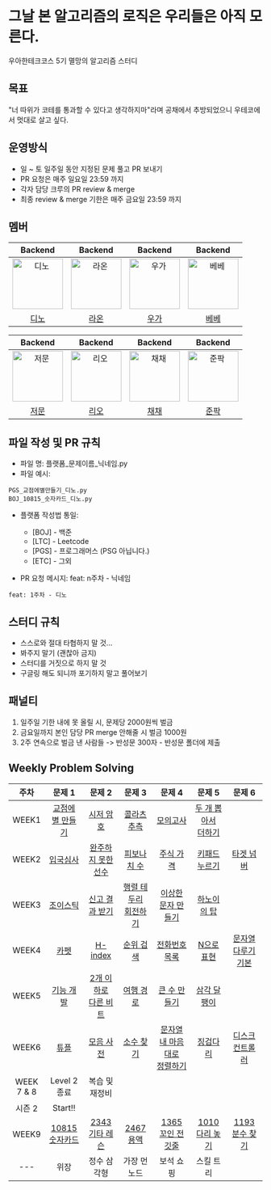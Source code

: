 # 그날 본 알고리즘의 로직은 우리들은 아직 모른다.

우아한테크코스 5기 멸망의 알고리즘 스터디

## 목표

"너 따위가 코테를 통과할 수 있다고 생각하지마"라며 공채에서 추방되었으니 우테코에서 멋대로 살고 싶다.

## 운영방식

- 일 ~ 토 일주일 동안 지정된 문제 풀고 PR 보내기
- PR 요청은 매주 일요일 23:59 까지
- 각자 담당 크루의 PR review & merge
- 최종 review & merge 기한은 매주 금요일 23:59 까지

## 멤버

|                                         Backend                                          |                                         Backend                                          |                                         Backend                                          |                                         Backend                                         |
| :--------------------------------------------------------------------------------------: | :--------------------------------------------------------------------------------------: | :--------------------------------------------------------------------------------------: | :-------------------------------------------------------------------------------------: |
| <img src="https://avatars.githubusercontent.com/u/77482065?v=4" width=100px alt="디노"/> | <img src="https://avatars.githubusercontent.com/u/64852591?v=4" width=100px alt="라온"/> | <img src="https://avatars.githubusercontent.com/u/91244090?v=4" width=100px alt="우가"/>|<img src="https://avatars.githubusercontent.com/u/94087228?v=4" width=100px alt="베베"/>  |
|                       [디노](https://github.com/jjongwa)                        |                         [라온](https://github.com/mcodnjs)                             |                            [우가](https://github.com/wugawuga)                              |                          [베베](https://github.com/wonyongChoi05)                                  |

|                                        Backend                                         |                                        Backend                                         |              Backend               |              Backend               |
|:--------------------------------------------------------------------------------------:|:--------------------------------------------------------------------------------------:|:----------------------------------:| :----------------------------------:| 
| <img src="https://avatars.githubusercontent.com/u/51906604?v=4" width=100px alt="저문"/> | <img src="https://avatars.githubusercontent.com/u/89302528?v=4" width=100px alt="리오"/> | <img src="https://avatars.githubusercontent.com/u/80631952?v=4" width=100px alt="채채"/> | <img src="https://avatars.githubusercontent.com/u/112045553?v=4" width=100px alt="준팍"/> |
|                            [저문](https://github.com/jeomxon)                            |                            [리오](https://github.com/Jaeyoung22)                            |               [채채](https://github.com/chaewon121)               |               [준팍](https://github.com/junpakPark)               |


## 파일 작성 및 PR 규칙
- 파일 명: 플랫폼_문제이름_닉네임.py
- 파일 예시:

```
PGS_교점에별만들기_디노.py
BOJ_10815_숫자카드_디노.py
```

- 플랫폼 작성법 통일: 
  * [BOJ] - 백준
  * [LTC] - Leetcode
  * [PGS] - 프로그래머스 (PSG 아닙니다.)
  * [ETC] - 그외


- PR 요청 메시지: feat: n주차 - 닉네임
```
feat: 1주차 - 디노
```

## 스터디 규칙
- 스스로와 절대 타협하지 말 것…
- 봐주지 말기 (괜찮아 금지)
- 스터디를 거짓으로 하지 말 것
- 구글링 해도 되니까 포기하지 말고 풀어보기

## 패널티

1. 일주일 기한 내에 못 올릴 시, 문제당 2000원씩 벌금
2. 금요일까지 본인 담당 PR merge 안해줄 시 벌금 1000원
3. 2주 연속으로 벌금 낸 사람들 -> 반성문 300자 - 반성문 폴더에 제출


## Weekly Problem Solving
| **주차** | **문제 1**      | **문제 2**       | **문제 3**   | **문제 4**  | **문제 5**        | **문제 6**        |
|:----:|:----:|:----:|:----:|:----:|:----:|:----:|
| WEEK1  | [교점에<br>별 만들기](https://school.programmers.co.kr/learn/courses/30/lessons/87377) | [시저 암호](https://school.programmers.co.kr/learn/courses/30/lessons/12926)      | [콜라츠 추측](https://school.programmers.co.kr/learn/courses/30/lessons/12943) | [모의고사](https://school.programmers.co.kr/learn/courses/30/lessons/42840)  | [두 개 뽑아서<br>더하기](https://school.programmers.co.kr/learn/courses/30/lessons/68644) |
| WEEK2  | [입국심사](https://school.programmers.co.kr/learn/courses/30/lessons/43238)      | [완주하지 못한<br>선수](https://school.programmers.co.kr/learn/courses/30/lessons/42576) | [피보나치 수](https://school.programmers.co.kr/learn/courses/30/lessons/12945) | [주식 가격](https://school.programmers.co.kr/learn/courses/30/lessons/42584) | [키패드 누르기](https://school.programmers.co.kr/learn/courses/30/lessons/67256)     |  [타겟 넘버](https://school.programmers.co.kr/learn/courses/30/lessons/43165) |
| WEEK3 | [조이스틱](https://school.programmers.co.kr/learn/courses/30/lessons/42860) | [신고 결과 받기](https://school.programmers.co.kr/learn/courses/30/lessons/92334)  | [행렬 테두리<br>회전하기](https://school.programmers.co.kr/learn/courses/30/lessons/77485)  | [이상한 문자 만들기](https://school.programmers.co.kr/learn/courses/30/lessons/12930)   | [하노이의 탑](https://school.programmers.co.kr/learn/courses/30/lessons/12946) |  |
| WEEK4 | [카펫](https://school.programmers.co.kr/learn/courses/30/lessons/42842) | [H-index](https://school.programmers.co.kr/learn/courses/30/lessons/42747) | [순위 검색](https://school.programmers.co.kr/learn/courses/30/lessons/72412) | [전화번호 목록](https://school.programmers.co.kr/learn/courses/30/lessons/42577) | [N으로 표현](https://school.programmers.co.kr/learn/courses/30/lessons/42895) | [문자열 다루기<br>기본](https://school.programmers.co.kr/learn/courses/30/lessons/12918) |
| WEEK5 | [기능 개발](https://school.programmers.co.kr/learn/courses/30/lessons/42586) | [2개 이하로<br>다른 비트](https://school.programmers.co.kr/learn/courses/30/lessons/77885) | [여행 경로](https://school.programmers.co.kr/learn/courses/30/lessons/43164) | [큰 수 만들기](https://school.programmers.co.kr/learn/courses/30/lessons/42883) | [삼각 달팽이](https://school.programmers.co.kr/learn/courses/30/lessons/68645) |  |
| WEEK6 | [튜플](https://school.programmers.co.kr/learn/courses/30/lessons/64065) | [모음 사전](https://school.programmers.co.kr/learn/courses/30/lessons/84512) | [소수 찾기](https://school.programmers.co.kr/learn/courses/30/lessons/42839) | [문자열 내 마음대로<br>정렬하기](https://school.programmers.co.kr/learn/courses/30/lessons/12915) | [징검다리](https://school.programmers.co.kr/learn/courses/30/lessons/43236) | [디스크 컨트롤러](https://school.programmers.co.kr/learn/courses/30/lessons/42627) |
| WEEK<br>7 & 8 | Level 2 종료 | 복습 및<br>재정비 |  |  |  |  |
| 시즌 2  | Start!! |  |  |  |  |  |
| WEEK9 | [10815<br>숫자카드](https://www.acmicpc.net/problem/10815) | [2343<br>기타 레슨](https://www.acmicpc.net/problem/2343) | [2467<br>용액](https://www.acmicpc.net/problem/2467) | [1365<br>꼬인 전깃줄](https://www.acmicpc.net/problem/1365) | [1010<br>다리 놓기](https://www.acmicpc.net/problem/1010) | [1193<br>분수 찾기](https://www.acmicpc.net/problem/1193) |
| --- | 위장 | 정수 삼각형 | 가장 먼 노드 | 보석 쇼핑 | 스킬 트리 |  |
